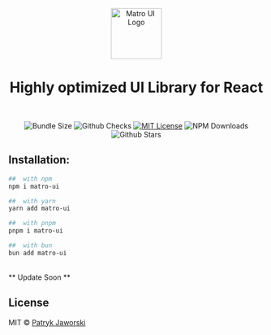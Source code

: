 <p align="center">
  <a href="https://github.com/gerwld/matro-ui">
    <img src="https://raw.githubusercontent.com/matro-ui/matro-ui.github.io/a136d87f6fc4e4837c49e0a55994208f43cb31ed/static/img/logo.svg" alt="Matro UI Logo" width="100" />
  </a>
</p>
<h1 align="center">Highly optimized UI Library for React</h1>
<br />
<p align="center">
  <img alt="Bundle Size" src="https://badgen.net/bundlephobia/minzip/matro-ui@0.6.3"/>
  <img alt="Github Checks" src="https://badgen.net/github/checks/gerwld/matro-ui/main"/>
  <a href="https://github.com/matro-ui/matro-ui/blob/main/LICENSE"><img alt="MIT License" src="https://img.shields.io/github/license/gerwld/matro-ui"/></a>
  <img alt="NPM Downloads" src="https://img.shields.io/npm/dm/matro-ui.svg?style=flat"/>
  <img alt="Github Stars" src="https://badgen.net/github/stars/gerwld/matro-ui" />
</p>

## Installation:
```sh
##  with npm
npm i matro-ui

##  with yarn
yarn add matro-ui

##  with pnpm
pnpm i matro-ui

##  with bun
bun add matro-ui
```

<br>
** Update Soon **

## License
MIT © [Patryk Jaworski](https://github.com/gerwld)

